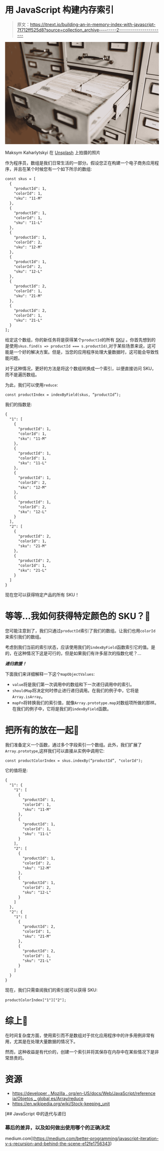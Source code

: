 # 用 JavaScript 构建内存索引

> 原文：<https://itnext.io/building-an-in-memory-index-with-javascript-7f712ff525d8?source=collection_archive---------2----------------------->

![](img/87b8bf8dd8d282f43e441d263a11601c.png)

Maksym Kaharlytskyi 在 [Unsplash](https://unsplash.com?utm_source=medium&utm_medium=referral) 上拍摄的照片

作为程序员，数组是我们日常生活的一部分。假设您正在构建一个电子商务应用程序，并且在某个时候您有一个如下所示的数组:

```
const skus = [
  {
    "productId": 1,
    "colorId": 1,
    "sku": "11-M"
  },
  {
    "productId": 1,
    "colorId": 1,
    "sku": "11-L"
  },
  {
    "productId": 1,
    "colorId": 2,
    "sku": "12-M"
  },
  {
    "productId": 1,
    "colorId": 2,
    "sku": "12-L"
  },
  {
    "productId": 2,
    "colorId": 1,
    "sku": "21-M"
  },
  {
    "productId": 2,
    "colorId": 1,
    "sku": "21-L"
  }
];
```

给定这个数组，你的新任务将是获得某个`productId`的所有 [SKU](https://es.wikipedia.org/wiki/Stock-keeping_unit) 。你首先想到的是使用`skus.find(s => productId === s.productId)`,对于某些场景来说，这可能是一个好的解决方案。但是，当您的应用程序处理大量数据时，这可能会导致性能问题。

对于这种情况，更好的方法是将这个数组转换成一个索引，以便直接访问 SKU，而不是遍历数组。

为此，我们可以使用`reduce`:

```
const productIndex = indexByField(skus, “productId”);
```

我们的指数是:

```
{
  "1": [
    {
      "productId": 1,
      "colorId": 1,
      "sku": "11-M"
    },
    {
      "productId": 1,
      "colorId": 1,
      "sku": "11-L"
    },
    {
      "productId": 1,
      "colorId": 2,
      "sku": "12-M"
    },
    {
      "productId": 1,
      "colorId": 2,
      "sku": "12-L"
    }
  ],
  "2": [
    {
      "productId": 2,
      "colorId": 1,
      "sku": "21-M"
    },
    {
      "productId": 2,
      "colorId": 1,
      "sku": "21-L"
    }
  ]
}
```

现在您可以获得特定产品的所有 SKU！

# 等等…我如何获得特定颜色的 SKU？🤔

您可能注意到了，我们只通过`productId`索引了我们的数组。让我们也用`colorId`来索引我们的数组。

考虑到我们当前的索引状态，应该使用我们的`indexByField`函数索引它的值。是的，在这种情况下这是可行的，但是如果我们有许多层次的指数化呢？…

***递归救援！***

下面我们来详细解释一下这个`mapObjectValues`:

*   `value`将是我们第一次调用中的数组和下一次递归调用中的索引。
*   `shouldMap`将决定何时停止进行递归调用。在我们的例子中，它将是`Array.isArray`。
*   `mapFn`将转换我们的索引值，就像`Array.prototype.map`对数组项所做的那样。在我们的例子中，它将是我们的`indexByField`函数。

# 把所有的放在一起🧩

我们准备定义一个函数，通过多个字段索引一个数组。此外，我们扩展了`Array.prototype`,这样我们可以直接从实例中调用它:

```
const productColorIndex = skus.indexBy(“productId”, "colorId");
```

它的值将是:

```
{
  "1": {
    "1": [
      {
        "productId": 1,
        "colorId": 1,
        "sku": "11-M"
      },
      {
        "productId": 1,
        "colorId": 1,
        "sku": "11-L"
      }
    ],
    "2": [
      {
        "productId": 1,
        "colorId": 2,
        "sku": "12-M"
      },
      {
        "productId": 1,
        "colorId": 2,
        "sku": "12-L"
      }
    ]
  },
  "2": {
    "1": [
      {
        "productId": 2,
        "colorId": 1,
        "sku": "21-M"
      },
      {
        "productId": 2,
        "colorId": 1,
        "sku": "21-L"
      }
    ]
  }
}
```

现在，我们只需查阅我们的索引就可以获得 SKU:

`productColorIndex["1"]["2"];`

# 综上📝

在时间复杂度方面，使用索引而不是数组对于优化应用程序中的许多用例非常有用，尤其是在处理大量数据的情况下。

然而，这种收益是有代价的，创建一个索引并将其保存在内存中在某些情况下是非常昂贵的。

# 资源

*   [https://developer . Mozilla . org/en-US/docs/Web/JavaScript/reference ia/Objetos _ global es/Array/reduce](https://developer.mozilla.org/en-US/docs/Web/JavaScript/Reference/Global_Objects/Array/reduce)
*   https://en.wikipedia.org/wiki/Stock-keeping_unit

[](https://medium.com/better-programming/javascript-iteration-v-s-recursion-and-behind-the-scene-e12fe1756343) [## JavaScript 中的迭代与递归

### 幕后的差异，以及如何做出使用哪个的正确决定

medium.com](https://medium.com/better-programming/javascript-iteration-v-s-recursion-and-behind-the-scene-e12fe1756343)